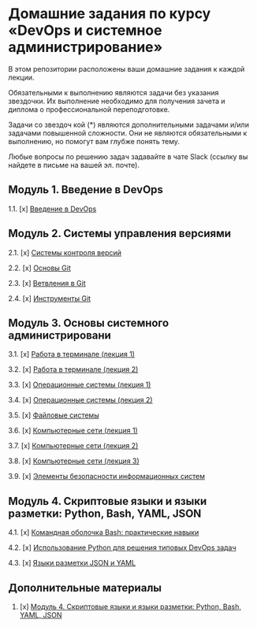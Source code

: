 # Домашние задания по курсу «DevOps и системное администрирование» 


В этом репозитории расположены ваши домашние задания к каждой лекции. 

Обязательными к выполнению являются задачи без указания звездочки. Их выполнение необходимо для получения зачета и диплома о профессиональной переподготовке.

Задачи со звездоч кой (*) являются дополнительными задачами и/или задачами повышенной сложности. Они не являются обязательными к выполнению, но помогут вам глубже понять тему.

Любые вопросы по решению задач задавайте в чате Slack (ссылку вы найдете в письме на вашей эл. почте).

## Модуль 1. Введение в DevOps

1.1. [x] [Введение в DevOps](01-intro-01/README.md)

## Модуль 2. Системы управления версиями

2.1. [x] [Системы контроля версий](02-git-01-vcs/README.md)

2.2. [x] [Основы Git](02-git-02-base/README.md)

2.3. [x] [Ветвления в Git](02-git-03-branching/README.md)

2.4. [x] [Инструменты Git](02-git-04-tools/README.md)

## Модуль 3. Основы системного администрировани

3.1. [x] [Работа в терминале (лекция 1)](03-sysadmin-01-terminal/README.md)

3.2. [x] [Работа в терминале (лекция 2)](03-sysadmin-02-terminal/README.md)

3.3. [х] [Операционные системы (лекция 1)](https://github.com/netology-code/sysadm-homeworks/tree/master/03-sysadmin-03-os)

3.4. [х] [Операционные системы (лекция 2)](https://github.com/netology-code/sysadm-homeworks/tree/master/03-sysadmin-04-os)

3.5. [х] [Файловые системы](https://github.com/netology-code/sysadm-homeworks/tree/master/03-sysadmin-05-fs)

3.6. [x] [Компьютерные сети (лекция 1)](https://github.com/netology-code/sysadm-homeworks/tree/master/03-sysadmin-06-net)

3.7. [х] [Компьютерные сети (лекция 2)](https://github.com/netology-code/sysadm-homeworks/tree/master/03-sysadmin-07-net)

3.8. [х] [Компьютерные сети (лекция 3)](https://github.com/netology-code/sysadm-homeworks/tree/master/03-sysadmin-08-net)

3.9. [х] [Элементы безопасности информационных систем](https://github.com/netology-code/sysadm-homeworks/tree/master/03-sysadmin-09-security)

## Модуль 4. Скриптовые языки и языки разметки: Python, Bash, YAML, JSON

4.1. [х] [Командная оболочка Bash: практические навыки](https://github.com/netology-code/sysadm-homeworks/tree/master/04-script-01-bash)

4.2. [x] [Использование Python для решения типовых DevOps задач](https://github.com/netology-code/sysadm-homeworks/tree/master/04-script-02-py)

4.3. [x] [Языки разметки JSON и YAML](https://github.com/netology-code/sysadm-homeworks/tree/master/04-script-03-yaml)

## Дополнительные материалы

1. [x] [Модуль 4. Скриптовые языки и языки разметки: Python, Bash, YAML, JSON](https://github.com/netology-code/sysadm-homeworks/tree/master/04-script-03-yaml/additional-info)
